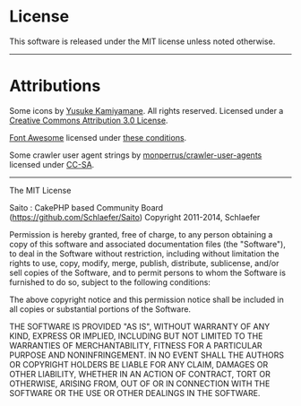 License
=======

This software is released under the MIT license unless noted otherwise.

---

Attributions
============

Some icons by [Yusuke Kamiyamane](http://p.yusukekamiyamane.com/). All rights reserved. Licensed under a [Creative Commons Attribution 3.0 License](http://creativecommons.org/licenses/by/3.0/).

[Font Awesome](http://fortawesome.github.com/Font-Awesome) licensed under [these conditions](http://fontawesome.io/license/).

Some crawler user agent strings by [monperrus/crawler-user-agents](https://github.com/monperrus/crawler-user-agents) licensed under [CC-SA](http://creativecommons.org/licenses/by-sa/3.0/).

---

The MIT License

Saito : CakePHP based Community Board (https://github.com/Schlaefer/Saito)
Copyright 2011-2014, Schlaefer

Permission is hereby granted, free of charge, to any person obtaining a copy of this software and associated documentation files (the "Software"), to deal in the Software without restriction, including without limitation the rights to use, copy, modify, merge, publish, distribute, sublicense, and/or sell copies of the Software, and to permit persons to whom the Software is furnished to do so, subject to the following conditions:

The above copyright notice and this permission notice shall be included in all copies or substantial portions of the Software.

THE SOFTWARE IS PROVIDED "AS IS", WITHOUT WARRANTY OF ANY KIND, EXPRESS OR IMPLIED, INCLUDING BUT NOT LIMITED TO THE WARRANTIES OF MERCHANTABILITY, FITNESS FOR A PARTICULAR PURPOSE AND NONINFRINGEMENT. IN NO EVENT SHALL THE AUTHORS OR COPYRIGHT HOLDERS BE LIABLE FOR ANY CLAIM, DAMAGES OR OTHER LIABILITY, WHETHER IN AN ACTION OF CONTRACT, TORT OR OTHERWISE, ARISING FROM, OUT OF OR IN CONNECTION WITH THE SOFTWARE OR THE USE OR OTHER DEALINGS IN THE SOFTWARE.



